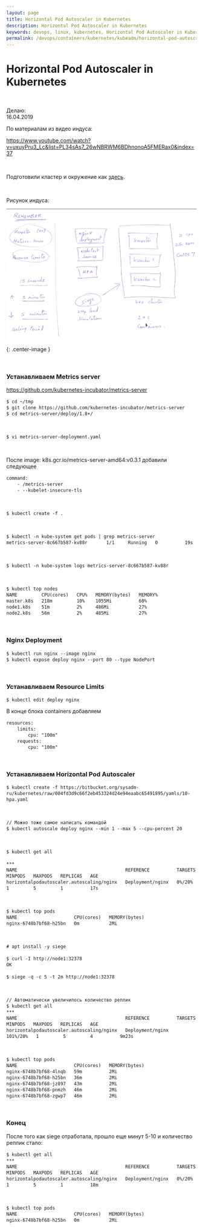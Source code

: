 ```yaml
---
layout: page
title: Horizontal Pod Autoscaler in Kubernetes
description: Horizontal Pod Autoscaler in Kubernetes
keywords: devops, linux, kubernetes, Horizontal Pod Autoscaler in Kubernetes
permalink: /devops/containers/kubernetes/kubeadm/horizontal-pod-autoscaler/
---
```


# Horizontal Pod Autoscaler in Kubernetes

<br/>

Делаю:  
16.04.2019

По материалам из видео индуса:

https://www.youtube.com/watch?v=uxuyPru3_Lc&list=PL34sAs7_26wNBRWM6BDhnonoA5FMERax0&index=37

<br/>

Подготовили кластер и окружение как <a href="/devops/containers/kubernetes/kubeadm/vagrant-centos7-3-node-kubernetes-cluster/">здесь</a>.

<br/>

Рисунок индуса:

![Horizontal Pod Autoscaler](/img/devops/containers/kubernetes/kubeadm/Horizontal-Pod-Autoscaler.png 'Horizontal Pod Autoscaler'){: .center-image }

<br/>

### Устанавливаем Metrics server

https://github.com/kubernetes-incubator/metrics-server

    $ cd ~/tmp
    $ git clone https://github.com/kubernetes-incubator/metrics-server
    $ cd metrics-server/deploy/1.8+/

<br/>

    $ vi metrics-server-deployment.yaml

<br/>

После image: k8s.gcr.io/metrics-server-amd64:v0.3.1 добавили следующее

```
command:
    - /metrics-server
    - --kubelet-insecure-tls
```

<br/>

    $ kubectl create -f .

<br/>

    $ kubectl -n kube-system get pods | grep metrics-server
    metrics-server-8c667b587-kv88r       1/1     Running   0          19s

<br/>

    $ kubectl -n kube-system logs metrics-server-8c667b587-kv88r

<br/>

    $ kubectl top nodes
    NAME         CPU(cores)   CPU%   MEMORY(bytes)   MEMORY%
    master.k8s   218m         10%    1055Mi          60%
    node1.k8s    51m          2%     486Mi           27%
    node2.k8s    56m          2%     485Mi           27%

<br/>

### Nginx Deployment

    $ kubectl run nginx --image nginx
    $ kubectl expose deploy nginx --port 80 --type NodePort

<br/>

### Устанавливаем Resource Limits

    $ kubectl edit deploy nginx

В конце блока containers добавляем

```
resources:
    limits:
        cpu: "100m"
    requests:
        cpu: "100m"

```

<br/>

### Устанавливаем Horizontal Pod Autoscaler

    $ kubectl create -f https://bitbucket.org/sysadm-ru/kubernetes/raw/004fd3d9c66f2eb453324d24e94eaabc65491895/yamls/10-hpa.yaml

<br/>

    // Можно тоже самое написать командой
    $ kubectl autoscale deploy nginx --min 1 --max 5 --cpu-percent 20

<br/>

    $ kubectl get all

    ***
    NAME                                        REFERENCE          TARGETS   MINPODS   MAXPODS   REPLICAS   AGE
    horizontalpodautoscaler.autoscaling/nginx   Deployment/nginx   0%/20%    1         5         1          17s

<br/>

    $ kubectl top pods
    NAME                     CPU(cores)   MEMORY(bytes)
    nginx-6748b7bf68-h25bn   0m           2Mi

<br/>

    # apt install -y siege

    $ curl -I http://node1:32378
    OK

    $ siege -q -c 5 -t 2m http://node1:32378

<br/>

    // Автоматически увеличилось количество реплик
    $ kubectl get all
    ***
    NAME                                        REFERENCE          TARGETS    MINPODS   MAXPODS   REPLICAS   AGE
    horizontalpodautoscaler.autoscaling/nginx   Deployment/nginx   101%/20%   1         5         4          9m23s

<br/>

    $ kubectl top pods
    NAME                     CPU(cores)   MEMORY(bytes)
    nginx-6748b7bf68-4lnqb   59m          2Mi
    nginx-6748b7bf68-h25bn   36m          2Mi
    nginx-6748b7bf68-jz897   43m          2Mi
    nginx-6748b7bf68-pnmzh   46m          2Mi
    nginx-6748b7bf68-zgwp7   46m          2Mi

<br/>

### Конец

После того как siege отработала, прошло еще минут 5-10 и количество реплик стало:

    $ kubectl get all
    ***
    NAME                                        REFERENCE          TARGETS   MINPODS   MAXPODS   REPLICAS   AGE
    horizontalpodautoscaler.autoscaling/nginx   Deployment/nginx   0%/20%    1         5         1          18m

<br/>

    $ kubectl top pods
    NAME                     CPU(cores)   MEMORY(bytes)
    nginx-6748b7bf68-h25bn   0m           2Mi
